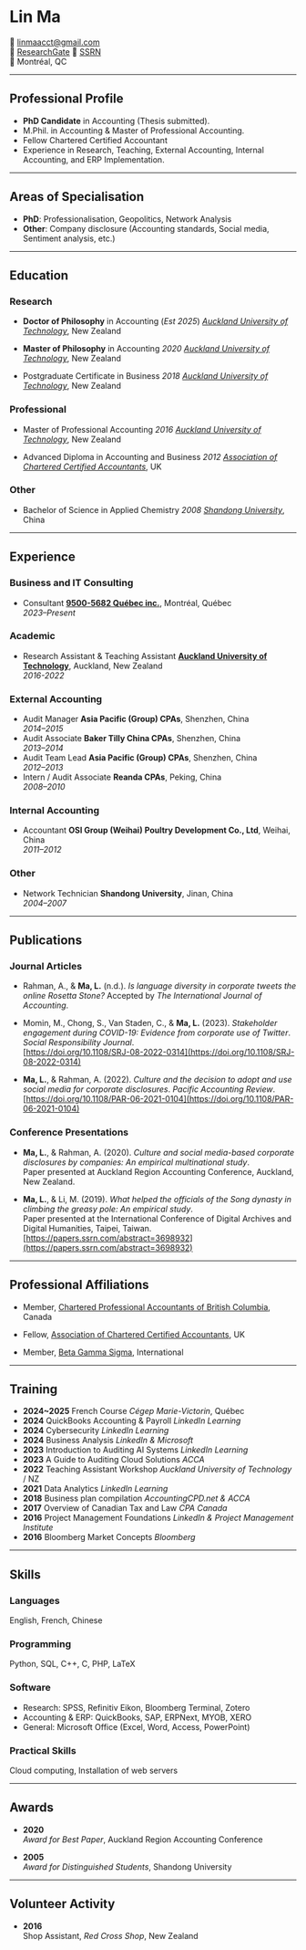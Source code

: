 # Lin Ma

📧 [linmaacct@gmail.com](mailto:linmaacct@gmail.com)  
🔬 [ResearchGate](https://www.researchgate.net/profile/Lin-Ma-50) 
📝 [SSRN](https://papers.ssrn.com/sol3/cf_dev/AbsByAuth.cfm?per_id=4386573)  
📍 Montréal, QC

---

## Professional Profile

- **PhD Candidate** in Accounting (Thesis submitted).
- M.Phil. in Accounting & Master of Professional Accounting.
- Fellow Chartered Certified Accountant
- Experience in Research, Teaching, External Accounting, Internal Accounting, and ERP Implementation. 

---

## Areas of Specialisation

- **PhD**: Professionalisation, Geopolitics, Network Analysis  
- **Other**: Company disclosure (Accounting standards, Social media, Sentiment analysis, etc.)  

---

## Education

### Research

- **Doctor of Philosophy** in Accounting 
(*Est 2025*) [*Auckland University of Technology*](https://www.aut.ac.nz/), New Zealand   
  
- **Master of Philosophy** in Accounting 
 *2020* [*Auckland University of Technology*](https://www.aut.ac.nz/), New Zealand  

- Postgraduate Certificate in Business
 *2018* [*Auckland University of Technology*](https://www.aut.ac.nz/), New Zealand  

### Professional

 - Master of Professional Accounting
 *2016* [*Auckland University of Technology*](https://www.aut.ac.nz/), New Zealand  
  

 - Advanced Diploma in Accounting and Business
 *2012* [*Association of Chartered Certified Accountants*](https://www.accaglobal.com/us/en.html), UK  
  
### Other
 -  Bachelor of Science in Applied Chemistry
*2008* [*Shandong University*](https://www.en.sdu.edu.cn/), China  
  

---
## Experience

### Business and IT Consulting 
 - Consultant [**9500-5682 Québec inc.**](https://95005682.ca/), Montréal, Québec  
*2023–Present*

### Academic
 - Research Assistant & Teaching Assistant [**Auckland University of Technology**](https://www.aut.ac.nz/), Auckland, New Zealand  
*2016-2022*

### External Accounting
   - Audit Manager **Asia Pacific (Group) CPAs**, Shenzhen, China  
*2014–2015*
   - Audit Associate  **Baker Tilly China CPAs**, Shenzhen, China  
*2013–2014*
   - Audit Team Lead  **Asia Pacific (Group) CPAs**, Shenzhen, China  
*2012–2013*
   - Intern / Audit Associate **Reanda CPAs**, Peking, China  
*2008–2010*

### Internal Accounting
   - Accountant **OSI Group (Weihai) Poultry Development Co., Ltd**, Weihai, China  
*2011–2012*

### Other
   - Network Technician **Shandong University**, Jinan, China  
*2004–2007*

---

## Publications

### Journal Articles

- Rahman, A., & **Ma, L.** (n.d.). *Is language diversity in corporate tweets the online Rosetta Stone?* Accepted by *The International Journal of Accounting*.

- Momin, M., Chong, S., Van Staden, C., & **Ma, L.** (2023). *Stakeholder engagement during COVID-19: Evidence from corporate use of Twitter*. *Social Responsibility Journal*.  
  [https://doi.org/10.1108/SRJ-08-2022-0314](https://doi.org/10.1108/SRJ-08-2022-0314)

- **Ma, L.**, & Rahman, A. (2022). *Culture and the decision to adopt and use social media for corporate disclosures*. *Pacific Accounting Review*.  
  [https://doi.org/10.1108/PAR-06-2021-0104](https://doi.org/10.1108/PAR-06-2021-0104)

### Conference Presentations

- **Ma, L.**, & Rahman, A. (2020). *Culture and social media-based corporate disclosures by companies: An empirical multinational study*.  
  Paper presented at Auckland Region Accounting Conference, Auckland, New Zealand.

- **Ma, L.**, & Li, M. (2019). *What helped the officials of the Song dynasty in climbing the greasy pole: An empirical study*.  
  Paper presented at the International Conference of Digital Archives and Digital Humanities, Taipei, Taiwan.  
  [https://papers.ssrn.com/abstract=3698932](https://papers.ssrn.com/abstract=3698932)

---

## Professional Affiliations

- Member, [Chartered Professional Accountants of British Columbia](https://bccpa.ca), Canada

- Fellow, [Association of Chartered Certified Accountants](https://www.accaglobal.com/gb/en.html), UK

- Member, [Beta Gamma Sigma](https://www.betagammasigma.org/home), International

---

## Training

- **2024~2025**  French Course *Cégep Marie-Victorin*, Québec
- **2024**  QuickBooks Accounting & Payroll *LinkedIn Learning*
- **2024**  Cybersecurity *LinkedIn Learning*
- **2024**  Business Analysis *LinkedIn & Microsoft*
- **2023**  Introduction to Auditing AI Systems *LinkedIn Learning*
- **2023**  A Guide to Auditing Cloud Solutions *ACCA*
- **2022**  Teaching Assistant Workshop *Auckland University of Technology* / NZ
- **2021**  Data Analytics *LinkedIn Learning*
- **2018**  Business plan compilation *AccountingCPD.net & ACCA*
- **2017**  Overview of Canadian Tax and Law *CPA Canada*
- **2016**  Project Management Foundations *LinkedIn & Project Management Institute*
- **2016**  Bloomberg Market Concepts *Bloomberg*

---

## Skills

### Languages

English, French, Chinese

### Programming

Python, SQL, C++, C, PHP, LaTeX

### Software

- Research: SPSS, Refinitiv Eikon, Bloomberg Terminal, Zotero  
- Accounting & ERP: QuickBooks, SAP, ERPNext, MYOB, XERO  
- General: Microsoft Office (Excel, Word, Access, PowerPoint)

### Practical Skills

Cloud computing, Installation of web servers

---

## Awards

- **2020**  
  *Award for Best Paper*, Auckland Region Accounting Conference

- **2005**  
  *Award for Distinguished Students*, Shandong University

---

## Volunteer Activity

- **2016**  
  Shop Assistant, *Red Cross Shop*, New Zealand

